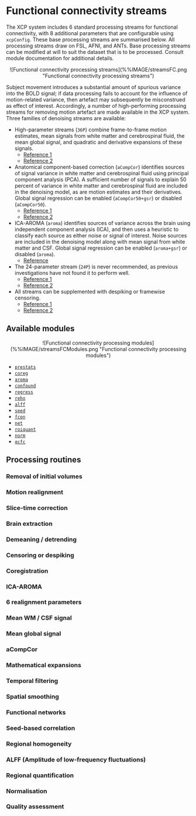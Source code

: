 # Functional connectivity streams

The XCP system includes 6 standard processing streams for functional connectivity, with 8 additional parameters that are configurable using `xcpConfig`. These base processing streams are summarised below. All processing streams draw on FSL, AFNI, and ANTs. Base processing streams can be modified at will to suit the dataset that is to be processed. Consult module documentation for additional details.

<p align="center">
![Functional connectivity processing streams](%%IMAGE/streamsFC.png "Functional connectivity processing streams")
</p>

Subject movement introduces a substantial amount of spurious variance into the BOLD signal; if data processing fails to account for the influence of motion-related variance, then artefact may subsequently be misconstrued as effect of interest. Accordingly, a number of high-performing processing streams for removing motion artefact are made available in the XCP system. Three families of denoising streams are available:

 * High-parameter streams (`36P`) combine frame-to-frame motion estimates, mean signals from white matter and cerebrospinal fluid, the mean global signal, and quadratic and derivative expansions of these signals.
   * [Reference 1](https://www.ncbi.nlm.nih.gov/pubmed/22926292)
   * [Reference 2](https://www.ncbi.nlm.nih.gov/pubmed/23994314)
 * Anatomical component-based correction (`aCompCor`) identifies sources of signal variance in white matter and cerebrospinal fluid using principal component analysis (PCA). A sufficient number of signals to explain 50 percent of variance in white matter and cerebrospinal fluid are included in the denoising model, as are motion estimates and their derivatives. Global signal regression can be enabled (`aCompCor50+gsr`) or disabled (`aCompCor50`).
   * [Reference 1](https://www.ncbi.nlm.nih.gov/pubmed/17560126)
   * [Reference 2](https://www.ncbi.nlm.nih.gov/pubmed/24657780)
 * ICA-AROMA (`aroma`) identifies sources of variance across the brain using independent component analysis (ICA), and then uses a heuristic to classify each source as either noise or signal of interest. Noise sources are included in the denoising model along with mean signal from white matter and CSF. Global signal regression can be enabled (`aroma+gsr`) or disabled (`aroma`).
   * [Reference](https://www.ncbi.nlm.nih.gov/pubmed/25770991)
 * The 24-parameter stream (`24P`) is never recommended, as previous investigations have not found it to perform well.
   * [Reference 1](https://www.ncbi.nlm.nih.gov/pubmed/28302591)
   * [Reference 2](https://www.ncbi.nlm.nih.gov/pubmed/29278773)
 * All streams can be supplemented with despiking or framewise censoring.
   * [Reference 1](https://www.ncbi.nlm.nih.gov/pubmed/17490845)
   * [Reference 2](https://www.ncbi.nlm.nih.gov/pubmed/22019881)

## Available modules

<p align="center">
![Functional connectivity processing modules](%%IMAGE/streamsFCModules.png "Functional connectivity processing modules")
</p>

 * [`prestats`](%%BASEURL/modules/prestats)
 * [`coreg`](%%BASEURL/modules/coreg)
 * [`aroma`](%%BASEURL/modules/aroma)
 * [`confound`](%%BASEURL/modules/confound)
 * [`regress`](%%BASEURL/modules/regress)
 * [`reho`](%%BASEURL/modules/reho)
 * [`alff`](%%BASEURL/modules/alff)
 * [`seed`](%%BASEURL/modules/seed)
 * [`fcon`](%%BASEURL/modules/fcon)
 * [`net`](%%BASEURL/modules/net)
 * [`roiquant`](%%BASEURL/modules/roiquant)
 * [`norm`](%%BASEURL/modules/norm)
 * [`qcfc`](%%BASEURL/modules/qcfc)

## Processing routines

### Removal of initial volumes

### Motion realignment

### Slice-time correction

### Brain extraction

### Demeaning / detrending

### Censoring or despiking

### Coregistration

### ICA-AROMA

### 6 realignment parameters

### Mean WM / CSF signal

### Mean global signal

### aCompCor

### Mathematical expansions

### Temporal filtering

### Spatial smoothing

### Functional networks

### Seed-based correlation

### Regional homogeneity

### ALFF (Amplitude of low-frequency fluctuations)

### Regional quantification

### Normalisation

### Quality assessment
